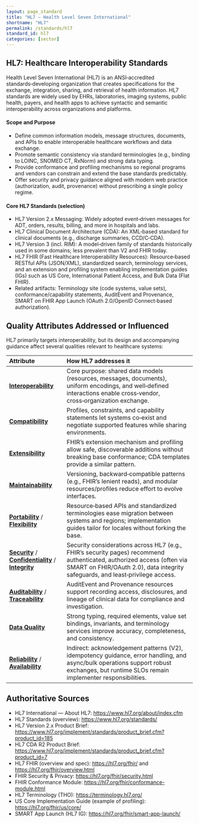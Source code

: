 ```yaml
---
layout: page_standard
title: "HL7 — Health Level Seven International"
shortname: "HL7"
permalink: /standards/hl7
standard_id: hl7
categories: [sector]
---
```


## HL7: Healthcare Interoperability Standards

Health Level Seven International (HL7) is an ANSI‑accredited standards‑developing organization that creates specifications for the exchange, integration, sharing, and retrieval of health information. HL7 standards are widely used by EHRs, laboratories, imaging systems, public health, payers, and health apps to achieve syntactic and semantic interoperability across organizations and platforms.

#### Scope and Purpose

- Define common information models, message structures, documents, and APIs to enable interoperable healthcare workflows and data exchange.
- Promote semantic consistency via standard terminologies (e.g., binding to LOINC, SNOMED CT, RxNorm) and strong data typing.
- Provide conformance and profiling mechanisms so regional programs and vendors can constrain and extend the base standards predictably.
- Offer security and privacy guidance aligned with modern web practice (authorization, audit, provenance) without prescribing a single policy regime.

#### Core HL7 Standards (selection)

- HL7 Version 2.x Messaging: Widely adopted event‑driven messages for ADT, orders, results, billing, and more in hospitals and labs.
- HL7 Clinical Document Architecture (CDA): An XML‑based standard for clinical documents (e.g., discharge summaries, CCD/C‑CDA).
- HL7 Version 3 (incl. RIM): A model‑driven family of standards historically used in some domains; less prevalent than V2 and FHIR today.
- HL7 FHIR (Fast Healthcare Interoperability Resources): Resource‑based RESTful APIs (JSON/XML), standardized search, terminology services, and an extension and profiling system enabling implementation guides (IGs) such as US Core, International Patient Access, and Bulk Data (Flat FHIR).
- Related artifacts: Terminology site (code systems, value sets), conformance/capability statements, AuditEvent and Provenance, SMART on FHIR App Launch (OAuth 2.0/OpenID Connect‑based authorization).

## Quality Attributes Addressed or Influenced

HL7 primarily targets interoperability, but its design and accompanying guidance affect several qualities relevant to healthcare systems:

| Attribute                                                                                                                       | How HL7 addresses it                                                                                                                                                                                    |
| :------------------------------------------------------------------------------------------------------------------------------ | :------------------------------------------------------------------------------------------------------------------------------------------------------------------------------------------------------ |
| **[Interoperability](/qualities/interoperability)**                                                                             | Core purpose: shared data models (resources, messages, documents), uniform encodings, and well‑defined interactions enable cross‑vendor, cross‑organization exchange.                                   |
| **[Compatibility](/qualities/compatibility)**                                                                                   | Profiles, constraints, and capability statements let systems co‑exist and negotiate supported features while sharing environments.                                                                      |
| **[Extensibility](/qualities/extensibility)**                                                                                   | FHIR’s extension mechanism and profiling allow safe, discoverable additions without breaking base conformance; CDA templates provide a similar pattern.                                                 |
| **[Maintainability](/qualities/maintainability)**                                                                               | Versioning, backward‑compatible patterns (e.g., FHIR’s lenient reads), and modular resources/profiles reduce effort to evolve interfaces.                                                               |
| **[Portability](/qualities/portability)** / **[Flexibility](/qualities/flexibility)**                                           | Resource‑based APIs and standardized terminologies ease migration between systems and regions; implementation guides tailor for locales without forking the base.                                       |
| **[Security](/qualities/security)** / **[Confidentiality](/qualities/confidentiality)** / **[Integrity](/qualities/integrity)** | Security considerations across HL7 (e.g., FHIR’s security pages) recommend authenticated, authorized access (often via SMART on FHIR/OAuth 2.0), data integrity safeguards, and least‑privilege access. |
| **[Auditability](/qualities/auditability)** / **[Traceability](/qualities/traceability)**                                       | AuditEvent and Provenance resources support recording access, disclosures, and lineage of clinical data for compliance and investigation.                                                               |
| **[Data Quality](/qualities/data-quality)**                                                                                     | Strong typing, required elements, value set bindings, invariants, and terminology services improve accuracy, completeness, and consistency.                                                             |
| **[Reliability](/qualities/reliability)** / **[Availability](/qualities/availability)**                                         | Indirect: acknowledgement patterns (V2), idempotency guidance, error handling, and async/bulk operations support robust exchanges, but runtime SLOs remain implementer responsibilities.                |

## Authoritative Sources

- HL7 International — About HL7: https://www.hl7.org/about/index.cfm
- HL7 Standards (overview): https://www.hl7.org/standards/
- HL7 Version 2.x Product Brief: https://www.hl7.org/implement/standards/product_brief.cfm?product_id=185
- HL7 CDA R2 Product Brief: https://www.hl7.org/implement/standards/product_brief.cfm?product_id=7
- HL7 FHIR (overview and spec): https://hl7.org/fhir/ and https://hl7.org/fhir/overview.html
- FHIR Security & Privacy: https://hl7.org/fhir/security.html
- FHIR Conformance Module: https://hl7.org/fhir/conformance-module.html
- HL7 Terminology (THO): https://terminology.hl7.org/
- US Core Implementation Guide (example of profiling): https://hl7.org/fhir/us/core/
- SMART App Launch (HL7 IG): https://hl7.org/fhir/smart-app-launch/

